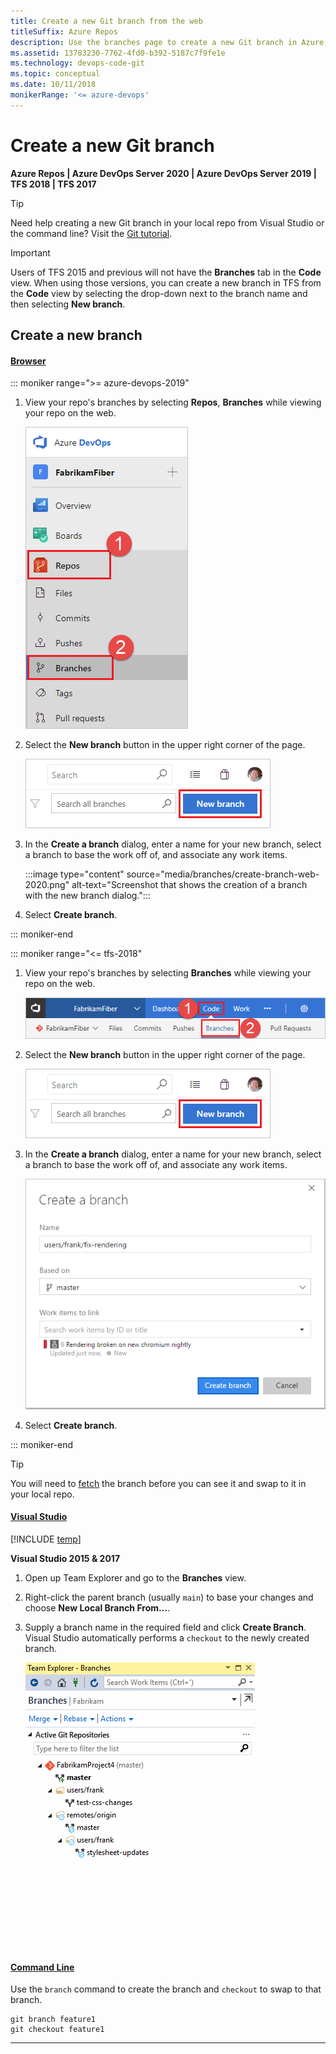 ```yaml
---
title: Create a new Git branch from the web
titleSuffix: Azure Repos
description: Use the branches page to create a new Git branch in Azure DevOps Services or TFS
ms.assetid: 13783230-7762-4fd0-b392-5187c7f9fe1e
ms.technology: devops-code-git 
ms.topic: conceptual
ms.date: 10/11/2018
monikerRange: '<= azure-devops'
---
```


# Create a new Git branch

**Azure Repos | Azure DevOps Server 2020 | Azure DevOps Server 2019 | TFS 2018 | TFS 2017**

>[!TIP]
> Need help creating a new Git branch in your local repo from Visual Studio or the command line? Visit the [Git tutorial](branches.md).

>[!IMPORTANT]
> Users of TFS 2015 and previous will not have the **Branches** tab in the **Code** view. When using those versions, you can create a new branch in TFS from the **Code** view by selecting the drop-down next to the branch name and then selecting **New branch**.


## Create a new branch

#### [Browser](#tab/browser) 

::: moniker range=">= azure-devops-2019"

1. View your repo's branches by selecting **Repos**, **Branches** while viewing your repo on the web.

   ![View your branches](media/repos-navigation/repos-branches.png)

2. Select the **New branch** button in the upper right corner of the page.

   ![Create branch button](media/branches/create-branch.png)

3. In the **Create a branch** dialog, enter a name for your new branch, select a branch to base the work off of, and associate any work items.

   :::image type="content" source="media/branches/create-branch-web-2020.png" alt-text="Screenshot that shows the creation of a branch with the new branch dialog.":::

4. Select **Create branch**.

::: moniker-end

::: moniker range="<= tfs-2018"

1. View your repo's branches by selecting **Branches** while viewing your repo on the web.

   ![Branches page](media/branches/branches_nav.png)

2. Select the **New branch** button in the upper right corner of the page.

   ![Create branch button](media/branches/create-branch.png)

3. In the **Create a branch** dialog, enter a name for your new branch, select a branch to base the work off of, and associate any work items.

   ![Create a branch with the new branch dialog](media/branches/newbranch_dialog.png)

4. Select **Create branch**.

::: moniker-end

>[!TIP]
> You will need to [fetch](pulling.md) the branch before you can see it and swap to it in your local repo.

#### [Visual Studio](#tab/visual-studio)

[!INCLUDE [temp](includes/note-new-git-tool.md)]  

**Visual Studio 2015 & 2017**

1. Open up Team Explorer and go to the **Branches** view.
2. Right-click the parent branch (usually `main`) to base your changes and choose **New Local Branch From...**. 
3. Supply a branch name in the required field and click **Create Branch**. Visual Studio automatically performs a `checkout` to the newly created branch.
   
      ![Creating Git Branches in Visual Studio](media/vsbranch.gif)   


#### [Command Line](#tab/command-line)

Use the `branch` command to create the branch and `checkout` to swap to that branch.

```console
git branch feature1
git checkout feature1
```

---
